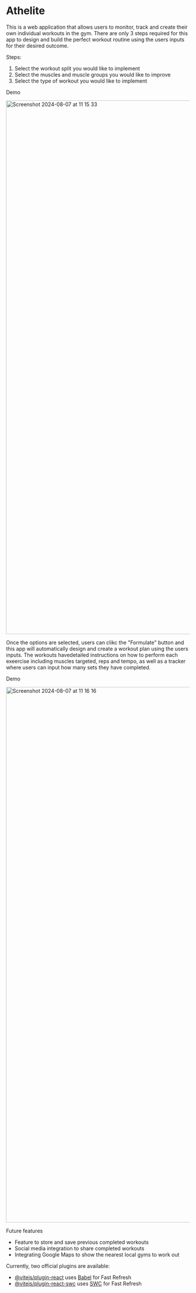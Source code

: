 # Athelite

This is a web application that allows users to monitor, track and create their own individual workouts in the gym. There are only 3 steps required for this app to design and build the perfect workout routine using the users inputs for their desired outcome.

Steps:

1. Select the workout split you would like to implement
2. Select the muscles and muscle groups you would like to improve
3. Select the type of workout you would like to implement

Demo

<img width="1457" alt="Screenshot 2024-08-07 at 11 15 33" src="https://github.com/user-attachments/assets/b0a86eff-fe89-4b02-92d3-f29a39c77eb3">


Once the options are selected, users can clikc the "Formulate" button and this app will automatically design and create a workout plan using the users inputs. The workouts havedetailed instructions on how to perform each exeercise including muscles targeted, reps and tempo, as well as a tracker where users can input how many sets they have completed.

Demo

<img width="1462" alt="Screenshot 2024-08-07 at 11 16 16" src="https://github.com/user-attachments/assets/c6cd25a5-640b-4ba2-b95c-f0fc303a0f8f">

Future features

- Feature to store and save previous completed workouts 
- Social media integration to share completed workouts 
- Integrating Google Maps to show the nearest local gyms to work out

Currently, two official plugins are available:

- [@vitejs/plugin-react](https://github.com/vitejs/vite-plugin-react/blob/main/packages/plugin-react/README.md) uses [Babel](https://babeljs.io/) for Fast Refresh
- [@vitejs/plugin-react-swc](https://github.com/vitejs/vite-plugin-react-swc) uses [SWC](https://swc.rs/) for Fast Refresh
